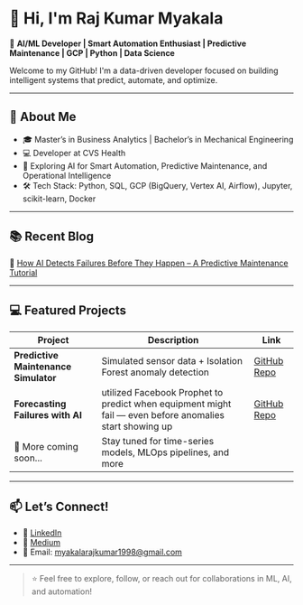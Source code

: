 # 👋 Hi, I'm Raj Kumar Myakala

🎯 **AI/ML Developer | Smart Automation Enthusiast | Predictive Maintenance | GCP | Python | Data Science**

Welcome to my GitHub! I'm a data-driven developer focused on building intelligent systems that predict, automate, and optimize.

---

## 🚀 About Me
- 🎓 Master’s in Business Analytics | Bachelor’s in Mechanical Engineering  
- 💻 Developer at CVS Health  
- 🌟 Exploring AI for Smart Automation, Predictive Maintenance, and Operational Intelligence  
- 🛠️ Tech Stack: Python, SQL, GCP (BigQuery, Vertex AI, Airflow), Jupyter, scikit-learn, Docker

---

## 📚 Recent Blog
🔗 [How AI Detects Failures Before They Happen – A Predictive Maintenance Tutorial](https://medium.com/@myakalarajkumar1998/how-ai-detects-failures-before-they-happen-a-predictive-maintenance-tutorial-657b4ccaaaf0)

---

## 💻 Featured Projects
| Project | Description | Link |
|--------|-------------|------|
| **Predictive Maintenance Simulator** | Simulated sensor data + Isolation Forest anomaly detection | [GitHub Repo](https://github.com/rajkumar160798/predictive-maintenance-and-smart-automation) |
|**Forecasting Failures with AI**| utilized Facebook Prophet to predict when equipment might fail — even before anomalies start showing up | [GitHub Repo](https://github.com/rajkumar160798/prophet-failure-forecast) |
| 🧠 More coming soon... | Stay tuned for time-series models, MLOps pipelines, and more |

---

## 📫 Let’s Connect!
- 🔗 [LinkedIn](https://www.linkedin.com/in/raj-kumar-myakala-927860264/)
- 📝 [Medium](https://medium.com/@myakalarajkumar1998)
- 📧 Email: myakalarajkumar1998@gmail.com

---

> ⭐ Feel free to explore, follow, or reach out for collaborations in ML, AI, and automation!

